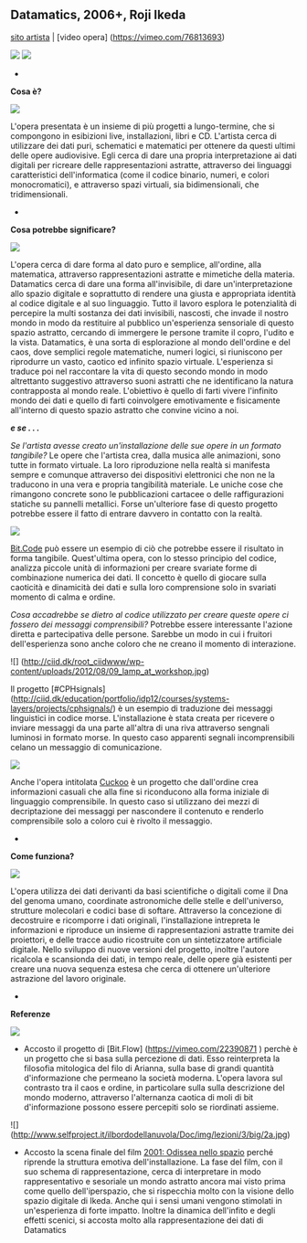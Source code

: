 ## Datamatics, 2006+, Roji Ikeda
[sito artista](http://www.ryojiikeda.com/project/datamatics/) | [video opera] (https://vimeo.com/76813693)

![](http://data.tomonaga.webfactional.com/static/ri_web/work/datapath2.jpg)
![](http://data.tomonaga.webfactional.com/static/ri_web/work/datamatics-datatron_8k-2.jpg)

-

**Cosa è?**

![](http://data.tomonaga.webfactional.com/static/ri_web/work/datamatics-datatron_3sxga.jpg)

L'opera presentata è un insieme di più progetti a lungo-termine, che si compongono in esibizioni live, installazioni, libri e CD. L'artista cerca di utilizzare dei dati puri, schematici e matematici per ottenere da questi ultimi delle opere audiovisive. Egli cerca di dare una propria interpretazione ai dati digitali per ricreare delle rappresentazioni astratte, attraverso dei linguaggi caratteristici dell'informatica (come il codice binario, numeri, e colori monocromatici), e attraverso spazi virtuali, sia bidimensionali, che tridimensionali.

-

**Cosa potrebbe significare?**

![](http://data.tomonaga.webfactional.com/static/ri_web/work/datatecture_5_sxga_version_01.jpg)

L'opera cerca di dare forma al dato puro e semplice, all'ordine, alla matematica, attraverso rappresentazioni astratte e mimetiche della materia. Datamatics cerca di dare una forma all'invisibile, di dare un'interpretazione allo spazio digitale e soprattutto di rendere una giusta e appropriata identità al codice digitale e al suo linguaggio. Tutto il lavoro esplora le potenzialità di percepire la multi sostanza dei dati invisibili, nascosti, che invade il nostro mondo in modo da restituire al pubblico un'esperienza sensoriale di questo spazio astratto, cercando di immergere le persone tramite il copro, l'udito e la vista. Datamatics, è una sorta di esplorazione al mondo dell'ordine e del caos, dove semplici regole matematiche, numeri logici, si riuniscono per riprodurre un vasto, caotico ed infinito spazio virtuale. L'esperienza si traduce poi nel raccontare la vita di questo secondo mondo in modo altrettanto suggestivo attraverso suoni astratti che ne identificano la natura contrapposta al mondo reale. L'obiettivo è quello di farti vivere l'infinito mondo dei dati e quello di farti coinvolgere emotivamente e fisicamente all'interno di questo spazio astratto che convine vicino a noi. 


***e se . . .***

*Se l'artista avesse creato un'installazione delle sue opere in un formato tangibile?* 
Le opere che l'artista crea, dalla musica alle animazioni, sono tutte in formato virtuale. La loro riproduzione nella realtà si manifesta sempre e comunque attraverso dei dispositivi elettronici che non ne la traducono in una vera e propria tangibilità materiale. Le uniche cose che rimangono concrete sono le pubblicazioni cartacee o delle raffigurazioni statiche su pannelli metallici. Forse un'ulteriore fase di questo progetto potrebbe essere il fatto di entrare davvero in contatto con la realtà.

![](https://i.vimeocdn.com/video/144977123_1280x640.jpg)

[Bit.Code](https://vimeo.com/22430387) può essere un esempio di ciò che potrebbe essere il risultato in forma tangibile. Quest'ultima opera, con lo stesso principio del codice, analizza piccole unità di informazioni per creare svariate forme di combinazione numerica dei dati. Il concetto è quello di giocare sulla caoticità e dinamicità dei dati e sulla loro comprensione solo in svariati momento di calma e ordine.

*Cosa accadrebbe se dietro al codice utilizzato per creare queste opere ci fossero dei messaggi comprensibili?* Potrebbe essere interessante l'azione diretta e partecipativa delle persone. Sarebbe un modo in cui i fruitori dell'esperienza sono anche coloro che ne creano il momento di interazione.

![] (http://ciid.dk/root_ciidwww/wp-content/uploads/2012/08/09_lamp_at_workshop.jpg)

Il progetto [#CPHsignals] (http://ciid.dk/education/portfolio/idp12/courses/systems-layers/projects/cphsignals/)  è un esempio di traduzione dei messaggi linguistici in codice morse. L'installazione è stata creata per ricevere o inviare messaggi da una parte all'altra di una riva attraverso sengnali luminosi in formato morse. In questo caso apparenti segnali incomprensibili celano un messaggio di comunicazione. 

![](http://jochenmariaweber.de/cuckoo/images/scheme_low.jpg)

Anche l'opera intitolata [Cuckoo](http://jochenmariaweber.de/cuckoo/cuckoo.html) è un progetto che dall'ordine crea informazioni casuali che alla fine si riconducono alla forma iniziale di linguaggio comprensibile. In questo caso si utilizzano dei mezzi di decriptazione dei messaggi per nascondere il contenuto e renderlo comprensibile solo a coloro cui è rivolto il messaggio. 

-

**Come funziona?**

![](https://camo.githubusercontent.com/d0dc5d490183a6b30d371f3aa21228a109080754/687474703a2f2f7777772e6165632e61742f68756d616e6e61747572652f77702d636f6e74656e742f66696c65732f323030392f30372f4d475f353334322e6a7067)

L'opera utilizza dei dati derivanti da basi scientifiche o digitali come il Dna del genoma umano, coordinate astronomiche delle stelle e dell'universo, strutture molecolari e codici base di softare. Attraverso la concezione di decostruire e ricomporre i dati originali, l'installazione intrepreta le informazioni e riproduce un insieme di rappresentazioni astratte tramite dei proiettori, e delle tracce audio ricostruite con un sintetizzatore artificiale digitale. Nello sviluppo di nuove versioni del progetto, inoltre l'autore ricalcola e scansionda dei dati, in tempo reale, delle opere già esistenti per creare una nuova sequenza estesa che cerca di ottenere un'ulteriore astrazione del lavoro originale.

-

**Referenze**

![](https://i.vimeocdn.com/video/144686245_640.jpg)

- Accosto il progetto di [Bit.Flow] (https://vimeo.com/22390871 ) perchè è un progetto che si basa sulla percezione di dati. Esso reinterpreta la filosofia mitologica del filo di Arianna, sulla base di grandi quantità d'informazione che permeano la società moderna. L'opera lavora sul contrasto tra il caos e ordine, in particolare sulla sulla descrizione del mondo moderno, attraverso l'alternanza caotica di moli di bit d'informazione possono essere percepiti solo se riordinati assieme.

![] (http://www.selfproject.it/ilbordodellanuvola/Doc/img/lezioni/3/big/2a.jpg)

- Accosto la scena finale del film [2001: Odissea nello spazio](https://www.youtube.com/watch?v=ou6JNQwPWE0) perché riprende la struttura emotiva dell'installazione. La fase del film, con il suo schema di rappresentazione, cerca di interpretare in modo rappresentativo e sesoriale un mondo astratto ancora mai visto prima come quello dell'iperspazio, che si rispecchia molto con la visione dello spazio digitale di Ikeda. Anche qui i sensi umani vengono stimolati in un'esperienza di forte impatto. Inoltre la dinamica dell'infito e degli effetti scenici, si accosta molto alla rappresentazione dei dati di Datamatics

